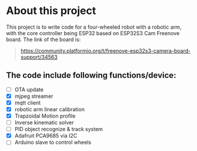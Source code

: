 # About this project

This project is to write code for a four-wheeled robot with a robotic arm, with the core controller being ESP32 based on ESP32S3 Cam Freenove board. The link of the board is:

> https://community.platformio.org/t/freenove-esp32s3-camera-board-support/34563

## The code include following functions/device:
- [ ] OTA update
- [x] mjpeg streamer
- [x] mqtt client
- [x] robotic arm linear calibration
- [x] Trapzoidal Motion profile
- [ ] Inverse kinematic solver
- [ ] PID object recognize & track system
- [x] Adafruit PCA9685 via I2C
- [ ] Arduino slave to control wheels
